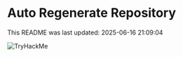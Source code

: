 # Auto Regenerate Repository

This README was last updated: 2025-06-16 21:09:04

 ![TryHackMe](https://tryhackme.com/badge/533634)